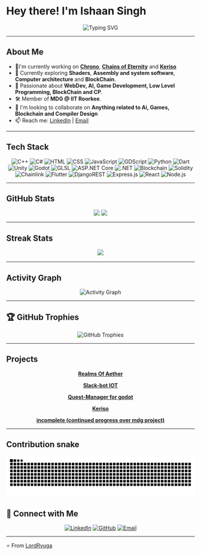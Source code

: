 # Hey there! I'm Ishaan Singh

<div align="center">
  <img src="https://readme-typing-svg.herokuapp.com?font=Fira+Code&pause=1000&color=008000&center=true&vCenter=true&width=500&lines=Game+Developer+%7C+Tech+Enthusiast;Mobile+%7C+Web+Developer" alt="Typing SVG" />
</div>

---

## About Me

- 🔭I'm currently working on **[Chrono](https://github.com/ArcaneStdio/Chrono)**, **[Chains of Eternity](https://github.com/ArcaneStdio/Chains-Of-Eternity)** and **[Keriso](https://github.com/mdgspace/keriso)** 
- 🔧 Currently exploring **Shaders**, **Assembly and system software**, **Computer architecture** and **BlockChain**.
- 🧠 Passionate about **WebDev, AI, Game Development, Low Level Programming, BlockChain and CP**.
- 🛠️ Member of **MDG @ IIT Roorkee**.
- 👯 I'm looking to collaborate on **Anything related to Ai, Games, Blockchain and Compiler Design**
- 📫 Reach me: [LinkedIn](https://www.linkedin.com/in/ishaan-singh-473908347/) | [Email](mailto:ishaan2510s@gmail.com)

---

## Tech Stack

<div align="center">

![C++](https://img.shields.io/badge/-C++-00599C?style=for-the-badge&logo=c%2b%2b&logoColor=white)
![C#](https://img.shields.io/badge/-C%23-239120?style=for-the-badge&logo=c-sharp&logoColor=white)
![HTML](https://img.shields.io/badge/-HTML5-E34F26?style=for-the-badge&logo=html5&logoColor=white)
![CSS](https://img.shields.io/badge/-CSS3-1572B6?style=for-the-badge&logo=css3&logoColor=white)
![JavaScript](https://img.shields.io/badge/-JavaScript-F7DF1E?style=for-the-badge&logo=javascript&logoColor=black)
![GDScript](https://img.shields.io/badge/-GDScript-478CBF?style=for-the-badge&logo=godot-engine&logoColor=white)
![Python](https://img.shields.io/badge/-Python-3776AB?style=for-the-badge&logo=python&logoColor=white)
![Dart](https://img.shields.io/badge/-Dart-0175C2?style=for-the-badge&logo=dart&logoColor=white)
![Unity](https://img.shields.io/badge/-Unity-000000?style=for-the-badge&logo=unity&logoColor=white)
![Godot](https://img.shields.io/badge/-Godot-478CBF?style=for-the-badge&logo=godot-engine&logoColor=white)
![GLSL](https://img.shields.io/badge/-GLSL-FF1493?style=for-the-badge&logo=openGL&logoColor=white)
![ASP.NET Core](https://img.shields.io/badge/-ASP.NET%20Core-512BD4?style=for-the-badge&logo=dotnet&logoColor=white)
![.NET](https://img.shields.io/badge/-.NET-5C2D91?style=for-the-badge&logo=dotnet&logoColor=white)
![Blockchain](https://img.shields.io/badge/-Blockchain-121212?style=for-the-badge&logo=bitcoin&logoColor=orange)
![Solidity](https://img.shields.io/badge/-Solidity-363636?style=for-the-badge&logo=solidity&logoColor=white)
![Chainlink](https://img.shields.io/badge/-Chainlink-375BD2?style=for-the-badge&logo=chainlink&logoColor=white)
![Flutter](https://img.shields.io/badge/-Flutter-02569B?style=for-the-badge&logo=flutter&logoColor=white)
![DjangoREST](https://img.shields.io/badge/DJANGO-REST-ff1709?style=for-the-badge&logo=django&logoColor=white&color=ff1709&labelColor=gray)
![Express.js](https://img.shields.io/badge/express.js-%23404d59.svg?style=for-the-badge&logo=express&logoColor=%2361DAFB)
![React](https://img.shields.io/badge/-React-61DAFB?style=for-the-badge&logo=react&logoColor=black)
![Node.js](https://img.shields.io/badge/-Node.js-339933?style=for-the-badge&logo=node.js&logoColor=white)

</div>

---

## GitHub Stats

<div align="center">
  <img height="180em" src="https://github-readme-stats.vercel.app/api?username=LordRyuga&theme=gotham&show_icons=true&hide_border=true&count_private=true"/>
  <img height="180em" src="https://github-readme-stats.vercel.app/api/top-langs/?username=LordRyuga&theme=gotham&show_icons=true&hide_border=true&layout=compact"/>
</div>

---

## Streak Stats

<div align="center">
  <img src="https://github-readme-streak-stats.herokuapp.com/?user=LordRyuga&theme=gotham&hide_border=true"/>
</div>

---

## Activity Graph

<div align="center">
  <img src="https://github-readme-activity-graph.vercel.app/graph?username=LordRyuga&theme=tokyo-night&hide_border=true" alt="Activity Graph" />
</div>

---

## 🏆 GitHub Trophies

<div align="center">
  <img src="https://github-profile-trophy.vercel.app/?username=LordRyuga&theme=tokyonight&no-frame=true&no-bg=false&margin-w=4" alt="GitHub Trophies" />
</div>

---

## Projects

<div align="center">

**[Realms Of Aether](https://github.com/mdgspace/Realms-Of-Aether)**  

**[Slack-bot IOT](https://github.com/mdgspace/iot-server)**

**[Quest-Manager for godot](https://github.com/LordRyuga/QuestManager_godot)**

**[Keriso](https://github.com/mdgspace/keriso)**

**[incomplete (continued progress over mdg project)](https://github.com/LordRyuga/incomplete)**

</div>

---

## Contribution snake

<picture>
  <source media="(prefers-color-scheme: dark)" srcset="https://raw.githubusercontent.com/LordRyuga/LordRyuga/output/github-contribution-grid-snake-dark.svg">
  <source media="(prefers-color-scheme: light)" srcset="https://raw.githubusercontent.com/LordRyuga/LordRyuga/output/github-contribution-grid-snake.svg">
  <img alt="github contribution grid snake animation" src="https://raw.githubusercontent.com/LordRyuga/LordRyuga/output/github-contribution-grid-snake.svg">
</picture>    

## 🤝 Connect with Me

<div align="center">

[![LinkedIn](https://img.shields.io/badge/-LinkedIn-0077B5?style=for-the-badge&logo=linkedin&logoColor=white)](https://www.linkedin.com/in/ishaan-singh-473908347/)
[![GitHub](https://img.shields.io/badge/-GitHub-181717?style=for-the-badge&logo=github&logoColor=white)](https://github.com/LordRyuga)
[![Email](https://img.shields.io/badge/-Email-D14836?style=for-the-badge&logo=gmail&logoColor=white)](mailto:ishaan2510s@gmail.com)

</div>

---

⭐️ From [LordRyuga](https://github.com/LordRyuga)

